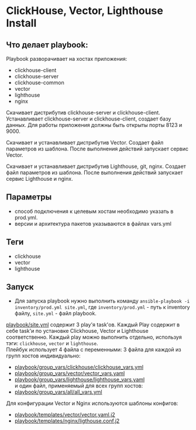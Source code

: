 # ClickHouse, Vector, Lighthouse Install

## Что делает playbook:

Playbook разворачивает на хостах приложения:
- сlickhouse-client
- clickhouse-server
- clickhouse-common
- vector
- lighthouse
- nginx

Скачивает дистрибутив clickhouse-server и сlickhouse-client. Устанавливает clickhouse-server и сlickhouse-client, создает базу данных. Для работы приложения должны быть открыты порты 8123 и 9000.

Скачивает и устанавливает дистрибутив Vector. Создает файл параметров из шаблона. После выполнения действий запускает сервис Vector.

Скачивает и устанавливает дистрибутив Lighthouse, git, nginx. Создает файл параметров из шаблона. После выполнения действий запускает сервис Lighthouse и nginx.

## Параметры
- способ подключения к целевым хостам необходимо указать в prod.yml.
- версии и архитектура пакетов указываются в файлах vars.yml

## Теги
- clickhouse
- vector
- lighthouse

## Запуск

- Для запуска playbook нужно выполнить команду
```ansible-playbook -i inventory/prod.yml site.yml```, где ```inventory/prod.yml``` - путь к inventory файлу, ```site.yml``` - файл playbook.

[playbook/site.yml](https://github.com/Daimero88/netology/blob/main/ansible-hw/03/playbook/site.yml) содержит 3 play'я task'ов. 
Каждый Play содержит в себе task'и по установке Clickhouse, Vector и Lighthouse соответственно. 
Каждый play можно выполнить отдельно, используя тэги: `clickhouse`, `vector` и `lighthouse`.  
Плейбук использует 4 файла с переменными: 3 файла для каждой из групп хостов индивидуально:  
- [playbook/group_vars/clickhouse/clickhouse_vars.yml](playbook/group_vars/clickhouse/vars.yml)  
- [playbook/group_vars/vector/vector_vars.yaml](playbook/group_vars/vector/vars.yaml)  
- [playbook/group_vars/lighthouse/lighthouse_vars.yaml](playbook/group_vars/lighthouse/vars.yaml)  
и один файл, применяемый для всех групп хостов:  
- [playbook/group_vars/all/all_vars.yml](playbook/group_vars/all/vars.yml)    

Для конфигурации Vector и Nginx используются шаблоны конфигов:  
- [playbook/templates/vector/vector.yaml.j2](playbook/templates/vector/vector.yaml.j2)
- [playbook/templates/nginx/ligthouse.conf.j2](playbook/templates/nginx/ligthouse.conf.j2)   
   
